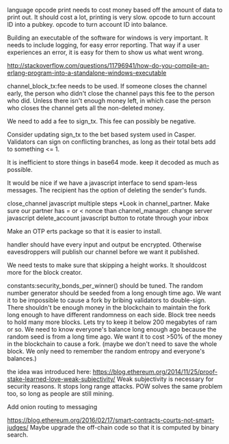 language opcode print needs to cost money based off the amount of data to print out. It should cost a lot, printing is very slow.
opcode to turn account ID into a pubkey.
opcode to turn account ID into balance.

Building an executable of the software for windows is very important. It needs to include logging, for easy error reporting. That way if a user experiences an error, it is easy for them to show us what went wrong.

http://stackoverflow.com/questions/11796941/how-do-you-compile-an-erlang-program-into-a-standalone-windows-executable


channel_block_tx:fee needs to be used. If someone closes the channel early, the person who didn't close the channel pays this fee to the person who did. Unless there isn't enough money left, in which case the person who closes the channel gets all the non-deleted money.

We need to add a fee to sign_tx. This fee can possibly be negative.

Consider updating sign_tx to the bet based system used in Casper. Validators can sign on conflicting branches, as long as their total bets add to something <= 1. 

It is inefficient to store things in base64 mode. keep it decoded as much as possible.


It would be nice if we have a javascript interface to send spam-less messages. The recipient has the option of deleting the sender's funds.

close_channel javascript multiple steps
*Look in channel_partner. Make sure our partner has = or < nonce than channel_manager.
change server javascript
delete_account javascript
button to rotate through your inbox

Make an OTP erts package so that it is easier to install.

handler should have every input and output be encrypted. Otherwise eavesdroppers will publish our channel before we want it published.

We need tests to make sure that skipping a height works. It shouldcost more for the block creator.

constants:security_bonds_per_winner() should be tuned. The random number generator should be seeded from a long enough time ago.
We want it to be impossible to cause a fork by bribing validators to double-sign. There shouldn't be enough money in the blockchain to maintain the fork long enough to have different randomness on each side.
Block tree needs to hold many more blocks. Lets try to keep it below 200 megabytes of ram or so. We need to know everyone's balance long enough ago because the random seed is from a long time ago. We want it to cost >50% of the money in the blockchain to cause a fork. (maybe we don't need to save the whole block. We only need to remember the random entropy and everyone's balances.)


the idea was introduced here: https://blog.ethereum.org/2014/11/25/proof-stake-learned-love-weak-subjectivity/
Weak subjectivity is necessary for security reasons. It stops long range attacks.
POW solves the same problem too, so long as people are still mining.

Add onion routing to messaging

https://blog.ethereum.org/2016/02/17/smart-contracts-courts-not-smart-judges/
Maybe upgrade the off-chain code so that it is computed by binary search.
